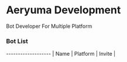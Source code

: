 <h1>Aeryuma Development</h1>
Bot Developer For Multiple Platform

<h3>Bot List</h3>
-------------------
| Name | Platform | Invite |
